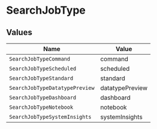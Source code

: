 # SearchJobType


## Values

| Name                           | Value                          |
| ------------------------------ | ------------------------------ |
| `SearchJobTypeCommand`         | command                        |
| `SearchJobTypeScheduled`       | scheduled                      |
| `SearchJobTypeStandard`        | standard                       |
| `SearchJobTypeDatatypePreview` | datatypePreview                |
| `SearchJobTypeDashboard`       | dashboard                      |
| `SearchJobTypeNotebook`        | notebook                       |
| `SearchJobTypeSystemInsights`  | systemInsights                 |